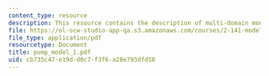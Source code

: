 ```yaml
---
content_type: resource
description: This resource contains the description of multi-domain modeling.
file: https://ol-ocw-studio-app-qa.s3.amazonaws.com/courses/2-141-modeling-and-simulation-of-dynamic-systems-fall-2006/cb735c47e19dd0c7f3f6a28e793dfd50_pump_model_1.pdf
file_type: application/pdf
resourcetype: Document
title: pump_model_1.pdf
uid: cb735c47-e19d-d0c7-f3f6-a28e793dfd50
---
```

